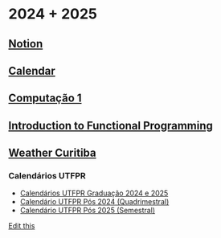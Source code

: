 # 2024 + 2025

## [Notion](https://www.notion.so/)

## [Calendar](https://calendar.google.com/calendar/u/0/r)

## [Computação 1](/teaching/2024/computacao1/)

## [Introduction to Functional Programming](/teaching/2024/caes005/)

## [Weather Curitiba](https://vanillaweather.com/forecast/36833078-3e66-4b4a-9736-900a9f857689)

### Calendários UTFPR
  - [Calendários UTFPR Graduação 2024 e 2025](https://www.utfpr.edu.br/alunos/calendario)
  - [Calendário UTFPR Pós 2024 (Quadrimestral)](https://drippg-utfpr-2024.tiiny.site/)
  - [Calendário UTFPR Pós 2025 (Semestral)](https://utfpr-pos-2025-semestral.tiiny.site/)

[Edit this](https://github.com/adolfont/adolfont.github.io/blob/master/admin/2024/index.md)


